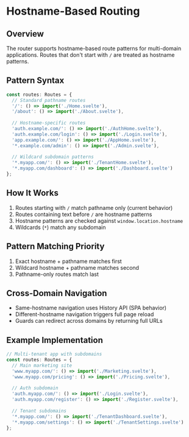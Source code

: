 # Hostname-Based Routing

## Overview
The router supports hostname-based route patterns for multi-domain applications. Routes that don't start with `/` are treated as hostname patterns.

## Pattern Syntax
```typescript
const routes: Routes = {
  // Standard pathname routes
  '/': () => import('./Home.svelte'),
  '/about': () => import('./About.svelte'),
  
  // Hostname-specific routes
  'auth.example.com/': () => import('./AuthHome.svelte'),
  'auth.example.com/login': () => import('./Login.svelte'),
  'app.example.com/': () => import('./AppHome.svelte'),
  '*.example.com/admin': () => import('./Admin.svelte'),
  
  // Wildcard subdomain patterns
  '*.myapp.com/': () => import('./TenantHome.svelte'),
  '*.myapp.com/dashboard': () => import('./Dashboard.svelte')
};
```

## How It Works
1. Routes starting with `/` match pathname only (current behavior)
2. Routes containing text before `/` are hostname patterns
3. Hostname patterns are checked against `window.location.hostname`
4. Wildcards (`*`) match any subdomain

## Pattern Matching Priority
1. Exact hostname + pathname matches first
2. Wildcard hostname + pathname matches second  
3. Pathname-only routes match last

## Cross-Domain Navigation
- Same-hostname navigation uses History API (SPA behavior)
- Different-hostname navigation triggers full page reload
- Guards can redirect across domains by returning full URLs

## Example Implementation
```typescript
// Multi-tenant app with subdomains
const routes: Routes = {
  // Main marketing site
  'www.myapp.com/': () => import('./Marketing.svelte'),
  'www.myapp.com/pricing': () => import('./Pricing.svelte'),
  
  // Auth subdomain
  'auth.myapp.com/': () => import('./Login.svelte'),
  'auth.myapp.com/register': () => import('./Register.svelte'),
  
  // Tenant subdomains
  '*.myapp.com/': () => import('./TenantDashboard.svelte'),
  '*.myapp.com/settings': () => import('./TenantSettings.svelte')
};
```